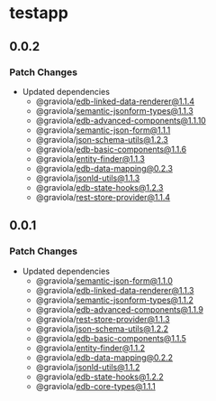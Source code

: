 # testapp

## 0.0.2

### Patch Changes

- Updated dependencies
  - @graviola/edb-linked-data-renderer@1.1.4
  - @graviola/semantic-jsonform-types@1.1.3
  - @graviola/edb-advanced-components@1.1.10
  - @graviola/semantic-json-form@1.1.1
  - @graviola/json-schema-utils@1.2.3
  - @graviola/edb-basic-components@1.1.6
  - @graviola/entity-finder@1.1.3
  - @graviola/edb-data-mapping@0.2.3
  - @graviola/jsonld-utils@1.1.3
  - @graviola/edb-state-hooks@1.2.3
  - @graviola/rest-store-provider@1.1.4

## 0.0.1

### Patch Changes

- Updated dependencies
  - @graviola/semantic-json-form@1.1.0
  - @graviola/edb-linked-data-renderer@1.1.3
  - @graviola/semantic-jsonform-types@1.1.2
  - @graviola/edb-advanced-components@1.1.9
  - @graviola/rest-store-provider@1.1.3
  - @graviola/json-schema-utils@1.2.2
  - @graviola/edb-basic-components@1.1.5
  - @graviola/entity-finder@1.1.2
  - @graviola/edb-data-mapping@0.2.2
  - @graviola/jsonld-utils@1.1.2
  - @graviola/edb-state-hooks@1.2.2
  - @graviola/edb-core-types@1.1.1
